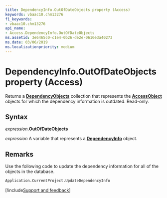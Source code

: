 ```yaml
---
title: DependencyInfo.OutOfDateObjects property (Access)
keywords: vbaac10.chm13276
f1_keywords:
- vbaac10.chm13276
api_name:
- Access.DependencyInfo.OutOfDateObjects
ms.assetid: 3e6465c0-c1e4-0b26-de2e-0610e3a40273
ms.date: 03/06/2019
ms.localizationpriority: medium
---
```



# DependencyInfo.OutOfDateObjects property (Access)

Returns a **[DependencyObjects](Access.DependencyObjects.md)** collection that represents the **[AccessObject](Access.AccessObject.md)** objects for which the dependency information is outdated. Read-only.


## Syntax

_expression_.**OutOfDateObjects**

_expression_ A variable that represents a **[DependencyInfo](Access.DependencyInfo.md)** object.


## Remarks

Use the following code to update the dependency information for all of the objects in the database.

```vb
Application.CurrentProject.UpdateDependencyInfo
```


[!include[Support and feedback](~/includes/feedback-boilerplate.md)]